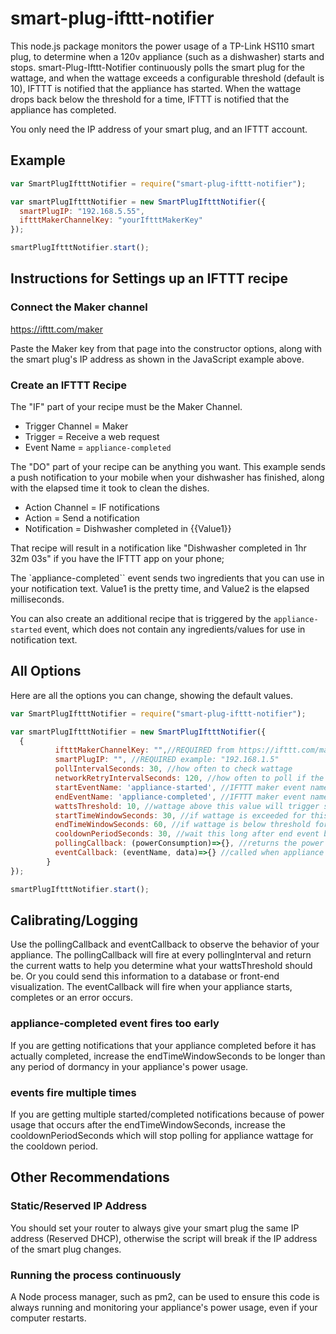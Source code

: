 # smart-plug-ifttt-notifier

This node.js package monitors the power usage of a TP-Link HS110 smart plug, to determine when a 120v appliance (such as a dishwasher) starts and stops.  smart-Plug-Ifttt-Notifier continuously polls the smart plug for the wattage, and when the wattage exceeds a configurable threshold (default is 10), IFTTT is notified that the appliance has started.  When the wattage drops back below the threshold for a time, IFTTT is notified that the appliance has completed.

You only need the IP address of your smart plug, and an IFTTT account.

## Example
```js
var SmartPlugIftttNotifier = require("smart-plug-ifttt-notifier");

var smartPlugIftttNotifier = new SmartPlugIftttNotifier({
  smartPlugIP: "192.168.5.55",
  iftttMakerChannelKey: "yourIftttMakerKey"
});

smartPlugIftttNotifier.start();
```
## Instructions for Settings up an IFTTT recipe

### Connect the Maker channel
https://ifttt.com/maker

Paste the Maker key from that page into the constructor options, along with the smart plug's IP address as shown in the JavaScript example above.

### Create an IFTTT Recipe
The "IF" part of your recipe must be the Maker Channel.
* Trigger Channel = Maker
* Trigger = Receive a web request
* Event Name = ``appliance-completed``

The "DO" part of your recipe can be anything you want.  This example sends a push notification to your mobile when your dishwasher has finished, along with the elapsed time it took to clean the dishes.

* Action Channel = IF notifications
* Action = Send a notification
* Notification = Dishwasher completed in {{Value1}}

That recipe will result in a notification like "Dishwasher completed in 1hr 32m 03s" if you have the IFTTT app on your phone;

The `appliance-completed`` event sends two ingredients that you can use in your notification text.  Value1 is the pretty time, and Value2 is the elapsed milliseconds.

You can also create an additional recipe that is triggered by the ``appliance-started`` event, which does not contain any ingredients/values for use in notification text.

## All Options
Here are all the options you can change, showing the default values.
```js
var SmartPlugIftttNotifier = require("smart-plug-ifttt-notifier");

var smartPlugIftttNotifier = new SmartPlugIftttNotifier({
  {
          iftttMakerChannelKey: "",//REQUIRED from https://ifttt.com/maker
          smartPlugIP: "", //REQUIRED example: "192.168.1.5"
          pollIntervalSeconds: 30, //how often to check wattage
          networkRetryIntervalSeconds: 120, //how often to poll if the smart plug IP address is not reachable
          startEventName: 'appliance-started', //IFTTT maker event name
          endEventName: 'appliance-completed', //IFTTT maker event name
          wattsThreshold: 10, //wattage above this value will trigger start event after startTimeWindowSeconds
          startTimeWindowSeconds: 30, //if wattage is exceeded for this duration, appliance is considered started
          endTimeWindowSeconds: 60, //if wattage is below threshold for this entire duration, appliance is considered completed running
          cooldownPeriodSeconds: 30, //wait this long after end event before responding to subsequent start events, set to same as poll interval if no cooldown is needed
          pollingCallback: (powerConsumption)=>{}, //returns the power consumption data on every polling interval
          eventCallback: (eventName, data)=>{} //called when appliance starts and stops
        }
});

smartPlugIftttNotifier.start();
```
## Calibrating/Logging
Use the pollingCallback and eventCallback to observe the behavior of your appliance.  The pollingCallback will fire at every pollingInterval and return the current watts to help you determine what your wattsThreshold should be.  Or you could send this information to a database or front-end visualization.  The eventCallback will fire when your appliance starts, completes or an error occurs.

### appliance-completed event fires too early
If you are getting notifications that your appliance completed before it has actually completed, increase the endTimeWindowSeconds to be longer than any period of dormancy in your appliance's power usage.

### events fire multiple times
If you are getting multiple started/completed notifications because of power usage that occurs after the endTimeWindowSeconds, increase the cooldownPeriodSeconds which will stop polling for appliance wattage for the cooldown period.

## Other Recommendations

### Static/Reserved IP Address
You should set your router to always give your smart plug the same IP address (Reserved DHCP), otherwise the script will break if the IP address of the smart plug changes.

### Running the process continuously

A Node process manager, such as pm2, can be used to ensure this code is always running and monitoring your appliance's power usage, even if your computer restarts.
